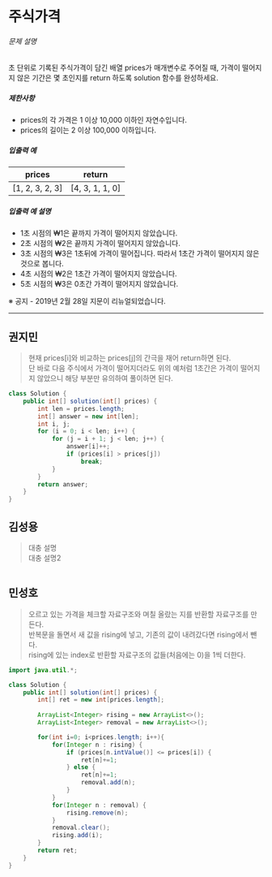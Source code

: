 # 주식가격

###### 문제 설명

초 단위로 기록된 주식가격이 담긴 배열 prices가 매개변수로 주어질 때, 가격이 떨어지지 않은 기간은 몇 초인지를 return 하도록 solution 함수를 완성하세요.

##### 제한사항

- prices의 각 가격은 1 이상 10,000 이하인 자연수입니다.
- prices의 길이는 2 이상 100,000 이하입니다.

##### 입출력 예

| prices          | return          |
| --------------- | --------------- |
| [1, 2, 3, 2, 3] | [4, 3, 1, 1, 0] |

##### 입출력 예 설명

- 1초 시점의 ₩1은 끝까지 가격이 떨어지지 않았습니다.
- 2초 시점의 ₩2은 끝까지 가격이 떨어지지 않았습니다.
- 3초 시점의 ₩3은 1초뒤에 가격이 떨어집니다. 따라서 1초간 가격이 떨어지지 않은 것으로 봅니다.
- 4초 시점의 ₩2은 1초간 가격이 떨어지지 않았습니다.
- 5초 시점의 ₩3은 0초간 가격이 떨어지지 않았습니다.

※ 공지 - 2019년 2월 28일 지문이 리뉴얼되었습니다.



---------------

  

## 권지민

> 현재 prices[i]와 비교하는 prices[j]의 간극을 재어 return하면 된다.  
> 단 바로 다음 주식에서 가격이 떨어지더라도 위의 예처럼 1초간은 가격이 떨어지지 않았으니 해당 부분만 유의하여 풀이하면 된다.

```java
class Solution {
    public int[] solution(int[] prices) {
        int len = prices.length;
        int[] answer = new int[len];
        int i, j;
        for (i = 0; i < len; i++) {
            for (j = i + 1; j < len; j++) {
                answer[i]++;
                if (prices[i] > prices[j])
                    break;
            }
        }
        return answer;
    }
}
```

  

## 김성용

> 대충 설명  
> 대충 설명2

```python

```

  

## 민성호

> 오르고 있는 가격을 체크할 자료구조와 며칠 올랐는 지를 반환할 자료구조를 만든다.  
> 반복문을 돌면서 새 값을 rising에 넣고, 기존의 값이 내려갔다면 rising에서 뺀다.  
> rising에 있는 index로 반환할 자료구조의 값들(처음에는 0)을 1씩 더한다. 

```java
import java.util.*;

class Solution {
    public int[] solution(int[] prices) {
        int[] ret = new int[prices.length];
        
        ArrayList<Integer> rising = new ArrayList<>();
        ArrayList<Integer> removal = new ArrayList<>();

        for(int i=0; i<prices.length; i++){
            for(Integer n : rising) {
                if (prices[n.intValue()] <= prices[i]) {
                    ret[n]+=1;
                } else {
                    ret[n]+=1;
                    removal.add(n);
                }
            }
            for(Integer n : removal) {
                rising.remove(n);
            }
            removal.clear();
            rising.add(i);
        }
        return ret;
    }
}
```

